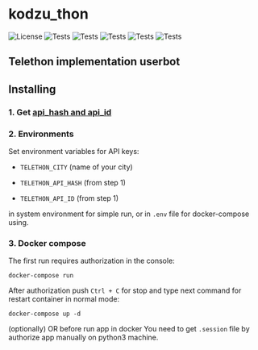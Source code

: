 # kodzu_thon


![License](https://img.shields.io/badge/License-MIT-blue)
![Tests](https://img.shields.io/github/languages/top/awitwicki/kodzu_thon)
![Tests](https://img.shields.io/badge/python%20version-3.7-blue)
![Tests](https://img.shields.io/github/forks/awitwicki/kodzu_thon)
![Tests](https://img.shields.io/github/stars/awitwicki/kodzu_thon)
![Tests](https://img.shields.io/github/last-commit/awitwicki/kodzu_thon)

## Telethon implementation userbot

## Installing

### 1. Get [api_hash and api_id](https://core.telegram.org/api/obtaining_api_id)

### 2. Environments

Set environment variables for API keys:

* `TELETHON_CITY` (name of your city)

* `TELETHON_API_HASH` (from step 1)

* `TELETHON_API_ID` (from step 1)

in system environment for simple run, or in `.env` file for docker-compose using.

### 3. Docker compose

The first run requires authorization in the console:

```
docker-compose run
```

After authorization push `Ctrl + C` for stop and type next command for restart container in normal mode:

```
docker-compose up -d
```

(optionally) OR before run app in docker You need to get `.session` file by authorize app manually on python3 machine.

